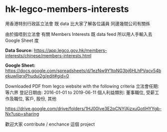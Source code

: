 # hk-legco-members-interests

用香港特別行政區立法會 既 data 比大家了解各位議員 同邊幾間公司有關係

由於搵唔到立法會 有關 Members Interests 既 data feed
所以用人手輸入去 Google Sheet 度

**Data Source:**
https://app.legco.gov.hk/members-interests/chinese/members-interests.html

**Google Sheet:**
https://docs.google.com/spreadsheets/d/1ezNw9Y1tpNG3bj6HLhPVqcv54bekuwIlqrxPhuduj2g/edit#gid=0

Downloaded PDF from legco website with the following criteria
立法會任期: 等六界
登記日期由: 2016-01-01 to 2019-06-11
個人利益類別: 董事職位, 受薪工作及職位, 客戶, 股份, 其他

https://drive.google.com/drive/folders/1HJ00Ive3E2pCNYjXjzxuGotlHYYgb-Nx?usp=sharing

歡迎大家 contribute / enchance 這個 project
